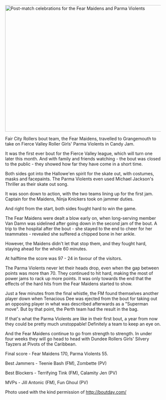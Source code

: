 <html><body><a href="http://scottishrollerderbyblog.com/2011/11/376564_2363938191951_1655254998_2293454_1426060716_n.jpg"><img class="aligncenter size-full wp-image-439" title="FCR vs FVRG" src="http://scottishrollerderbyblog.com/2011/11/376564_2363938191951_1655254998_2293454_1426060716_n.jpg" alt="Post-match celebrations for the Fear Maidens and Parma Violents" width="614" height="409"></a>

Fair City Rollers bout team, the Fear Maidens, travelled to Grangemouth to take on Fierce Valley Roller Girls' Parma Violents in Candy Jam.

It was the first ever bout for the Fierce Valley league, which will turn one later this month. And with family and friends watching - the bout was closed to the public - they showed how far they have come in a short time.

Both sides got into the Hallowe'en spirit for the skate out, with costumes, masks and facepaints. The Parma Violents even used Michael Jackson's Thriller as their skate out song.

It was soon down to action, with the two teams lining up for the first jam. Captain for the Maidens, Ninja Knickers took on jammer duties.

And right from the start, both sides fought hard to win the game.

The Fear Maidens were dealt a blow early on, when long-serving member Van Damn was sidelined after going down in the second jam of the bout. A trip to the hospital after the bout - she stayed to the end to cheer for her teammates - revealed she suffered a chipped bone in her ankle.

However, the Maidens didn't let that stop them, and they fought hard, staying ahead for the whole 60 minutes.

At halftime the score was 97 - 24 in favour of the visitors.

The Parma Violents never let their heads drop, even when the gap between points was more than 70. They continued to hit hard, making the most of power jams to rack up more points. It was only towards the end that the effects of the hard hits from the Fear Maidens started to show.

Just a few minutes from the final whistle, the FM found themselves another player down when Tenacious Dee was ejected from the bout for taking out an opposing player in what was described afterwards as a "Superman move". But by that point, the Perth team had the result in the bag.

If that's what the Parma Violents are like in their first bout, a year from now they could be pretty much unstoppable! Definitely a team to keep an eye on.

And the Fear Maidens continue to go from strength to strength. In under four weeks they will go head to head with Dundee Rollers Girls' Silvery Tayzers at Pivots of the Caribbean.

Final score - Fear Maidens 170, Parma Violents 55.

Best Jammers - Teenie Bash (FM), Zombette (PV)

Best Blockers - Terrifying Tink (FM), Calamity Jen (PV)

MVPs - Jill Antonic (FM), Fun Ghoul (PV)

Photo used with the kind permission of <a title="Dave McAleavy" href="http://boutday.com/">http://boutday.com/</a></body></html>
